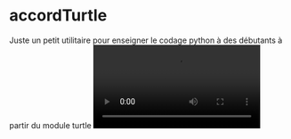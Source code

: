 # accordTurtle
Juste un petit utilitaire pour enseigner le codage python à des débutants à partir du module turtle
![Watch the video(https://cbiot.fr/site/accords.png)](https://cbiot.fr/site/accords.m4v)
